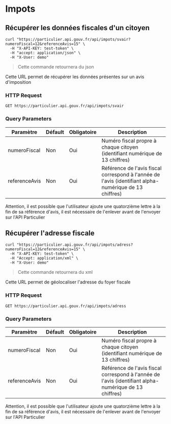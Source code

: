 # Impots


## Récupérer les données fiscales d'un citoyen

```shell
curl "https://particulier.api.gouv.fr/api/impots/svair?numeroFiscal=12&referenceAvis=15" \
  -H "X-API-KEY: test-token" \
  -H "accept: application/json" \
  -H "X-User: demo"
```

> Cette commande retournera du json

Cette URL permet de récupérer les données présentes sur un avis d'imposition

### HTTP Request

`GET https://particulier.api.gouv.fr/api/impots/svair`

### Query Parameters

Paramètre | Défault | Obligatoire | Description
--------- | ------- | ----------|------
numeroFiscal | Non | Oui | Numéro fiscal propre à chaque citoyen (identifiant numérique de 13 chiffres)
referenceAvis | Non | Oui | Référence de l'avis fiscal correspond à l'année de l'avis (identifiant alpha-numérique de 13 chiffres)

<aside class="warning">
Attention, il est possible que l'utilisateur ajoute une quatorzième lettre à la
fin de sa référence d'avis, il est nécessaire de l'enlever avant de l'envoyer
sur l'API Particulier
</aside>

## Récupérer l'adresse fiscale

```shell
curl "https://particulier.api.gouv.fr/api/impots/adress?numeroFiscal=12&referenceAvis=15" \
  -H "X-API-KEY: test-token" \
  -H "Accept: application/xml" \
  -H "X-User: demo"
```
> Cette commande retournera du xml


Cette URL permet de géolocaliser l'adresse du foyer fiscale

### HTTP Request

`GET https://particulier.api.gouv.fr/api/impots/adress`

### Query Parameters

Paramètre | Défault | Obligatoire | Description
--------- | ------- | ----------|------
numeroFiscal | Non | Oui | Numéro fiscal propre à chaque citoyen (identifiant numérique de 13 chiffres)
referenceAvis | Non | Oui | Référence de l'avis fiscal correspond à l'année de l'avis (identifiant alpha-numérique de 13 chiffres)


<aside class="warning">
Attention, il est possible que l'utilisateur ajoute une quatorzième lettre à la
fin de sa référence d'avis, il est nécessaire de l'enlever avant de l'envoyer
sur l'API Particulier
</aside>
